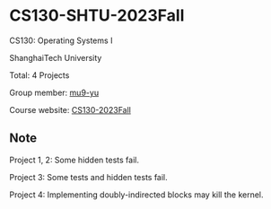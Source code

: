 # CS130-SHTU-2023Fall
CS130: Operating Systems I

ShanghaiTech University

Total: 4 Projects

Group member: [mu9-yu](https://github.com/mu9-yu)

Course website: [CS130-2023Fall](https://lion.sist.shanghaitech.edu.cn/Course/CS130/23f)

## Note
Project 1, 2: Some hidden tests fail.

Project 3: Some tests and hidden tests fail.

Project 4: Implementing doubly-indirected blocks may kill the kernel.